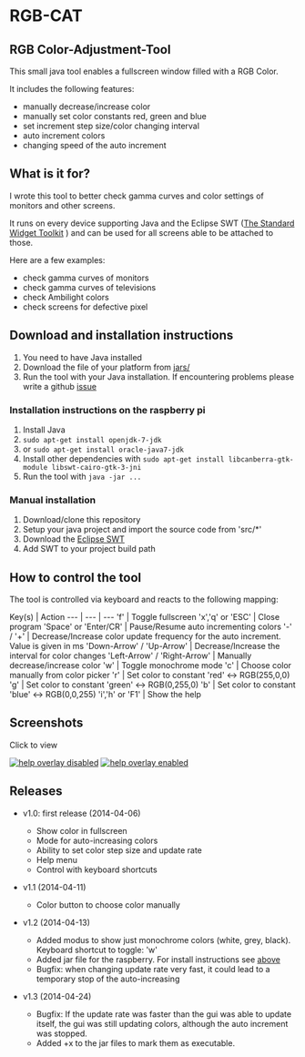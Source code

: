 RGB-CAT
=======
RGB Color-Adjustment-Tool
-------------------------

This small java tool enables a fullscreen window filled with a RGB Color.

It includes the following features:

* manually decrease/increase color
* manually set color constants red, green and blue
* set increment step size/color changing interval
* auto increment colors
* changing speed of the auto increment


## What is it for?

I wrote this tool to better check gamma curves and color settings of monitors and other screens.

It runs on every device supporting Java and the Eclipse SWT ([The Standard Widget Toolkit](http://www.eclipse.org/swt/) ) and can be used for all screens able to be attached to those.

Here are a few examples:
* check gamma curves of monitors
* check gamma curves of televisions
* check Ambilight colors
* check screens for defective pixel

## Download and installation instructions

1. You need to have Java installed
2. Download the file of your platform from [jars/](../master/jars/)
3. Run the tool with your Java installation. If encountering problems please write a github [issue](../../issues)

### Installation instructions on the raspberry pi
1. Install Java
  1. `sudo apt-get install openjdk-7-jdk`
  2. or `sudo apt-get install oracle-java7-jdk`
2. Install other dependencies with `sudo apt-get install libcanberra-gtk-module libswt-cairo-gtk-3-jni`
3. Run the tool with `java -jar ...`

### Manual installation
1. Download/clone this repository
2. Setup your java project and import the source code from 'src/*'
3. Download the [Eclipse SWT](http://www.eclipse.org/swt/)
4. Add SWT to your project build path

## How to control the tool

The tool is controlled via keyboard and reacts to the following mapping:

Key(s) | Action
--- | --- | ---
'f' |                          Toggle fullscreen
'x','q' or 'ESC' |             Close program
'Space' or 'Enter/CR' |        Pause/Resume auto incrementing colors
'-' / '+' |                    Decrease/Increase color update frequency for the auto increment. Value is given in ms
'Down-Arrow' / 'Up-Arrow' |    Decrease/Increase the interval for color changes
'Left-Arrow' / 'Right-Arrow' | Manually decrease/increase color
'w' | Toggle monochrome mode
'c' |                           Choose color manually from color picker
'r' |                          Set color to constant 'red' <-> RGB(255,0,0)
'g' |                         Set color to constant 'green' <-> RGB(0,255,0)
'b' |                         Set color to constant 'blue' <-> RGB(0,0,255)
'i','h' or 'F1' |              Show the help

## Screenshots
Click to view

[![help overlay disabled](http://abload.de/img/screenshotuyso8.png)](http://abload.de/img/screenshotuyso8.png)
[![help overlay enabled](http://abload.de/img/bildschirmfotovom2014lpu4y.png)](http://abload.de/img/bildschirmfotovom2014lpu4y.png)

## Releases

* v1.0: first release (2014-04-06)
  * Show color in fullscreen
  * Mode for auto-increasing colors
  * Ability to set color step size and update rate
  * Help menu
  * Control with keyboard shortcuts

* v1.1 (2014-04-11)
  * Color button to choose color manually

* v1.2 (2014-04-13)
  * Added modus to show just monochrome colors (white, grey, black). Keyboard shortcut to toggle: 'w'
  * Added jar file for the raspberry. For install instructions see [above](#installation-instructions-on-the-raspberry-pi)
  * Bugfix: when changing update rate very fast, it could lead to a temporary stop of the auto-increasing
        
* v1.3 (2014-04-24)
  * Bugfix: If the update rate was faster than the gui was able to update itself, the gui was still updating colors, although the auto increment was stopped.
  * Added +x to the jar files to mark them as executable.
